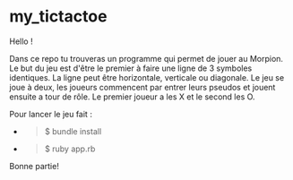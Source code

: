 # my_tictactoe

Hello !

Dans ce repo tu trouveras un programme qui permet de jouer au Morpion.
Le but du jeu est d'être le premier à faire une ligne de 3 symboles identiques.
La ligne peut être horizontale, verticale ou diagonale.
Le jeu se joue à deux, les joueurs commencent par entrer leurs pseudos et jouent ensuite a tour de rôle.
Le premier joueur a les X et le second les O.

Pour lancer le jeu fait :
- > $ bundle install 
- > $ ruby app.rb

Bonne partie!